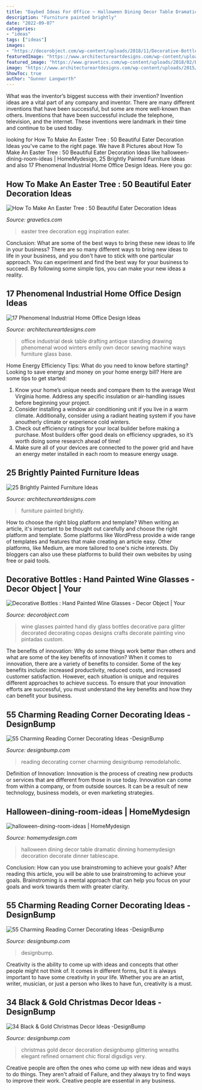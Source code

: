 ```yaml
---
title: "Daybed Ideas For Office ~ Halloween Dining Decor Table Dramatic Dinning Homemydesign Decoration Decorate Dinner Tablescape"
description: "Furniture painted brightly"
date: "2022-09-07"
categories:
- "ideas"
tags: ["ideas"]
images:
- "https://decorobject.com/wp-content/uploads/2018/11/Decorative-Bottles-Hand-Painted-Wine-Glasses.jpg"
featuredImage: "https://www.architectureartdesigns.com/wp-content/uploads/2013/06/253-630x942.jpg"
featured_image: "https://www.gravetics.com/wp-content/uploads/2018/02/Easter-egg-tree-decoration-inspiration-and-idea..jpg"
image: "https://www.architectureartdesigns.com/wp-content/uploads/2015/02/342.jpg"
ShowToc: true
author: "Gunner Langworth"
---
```



What was the inventor’s biggest success with their invention?
Invention ideas are a vital part of any company and inventor. There are many different inventions that have been successful, but some are more well-known than others. Inventions that have been successful include the telephone, television, and the internet. These inventions were landmark in their time and continue to be used today.

	

		
looking for How To Make An Easter Tree : 50 Beautiful Eater Decoration Ideas you've came to the right page. We have 8 Pictures about How To Make An Easter Tree : 50 Beautiful Eater Decoration Ideas like halloween-dining-room-ideas | HomeMydesign, 25 Brightly Painted Furniture Ideas and also 17 Phenomenal Industrial Home Office Design Ideas. Here you go:
		
    
## How To Make An Easter Tree : 50 Beautiful Eater Decoration Ideas

<img loading=lazy src="https://www.gravetics.com/wp-content/uploads/2018/02/Easter-egg-tree-decoration-inspiration-and-idea..jpg" onerror="this.onerror=null;this.src='https://tse4.mm.bing.net/th?id=OIP.RwGwjQagJPkMzAJdRQNAcgHaKt&amp;pid=15.1';" alt="How To Make An Easter Tree : 50 Beautiful Eater Decoration Ideas">

_Source: gravetics.com_

>easter tree decoration egg inspiration eater. 

	

Conclusion: What are some of the best ways to bring these new ideas to life in your business?
There are so many different ways to bring new ideas to life in your business, and you don't have to stick with one particular approach. You can experiment and find the best way for your business to succeed. By following some simple tips, you can make your new ideas a reality.

    
## 17 Phenomenal Industrial Home Office Design Ideas

<img loading=lazy src="https://www.architectureartdesigns.com/wp-content/uploads/2015/02/342.jpg" onerror="this.onerror=null;this.src='https://tse3.mm.bing.net/th?id=OIP.L48gDUcpeLNfsbna8-TWwQHaJ4&amp;pid=15.1';" alt="17 Phenomenal Industrial Home Office Design Ideas">

_Source: architectureartdesigns.com_

>office industrial desk table drafting antique standing drawing phenomenal wood winters emily own decor sewing machine ways furniture glass base. 

	

Home Energy Efficiency Tips: What do you need to know before starting?
Looking to save energy and money on your home energy bill? Here are some tips to get started: 
1. Know your home’s unique needs and compare them to the average West Virginia home. Address any specific insulation or air-handling issues before beginning your project. 
2. Consider installing a window air conditioning unit if you live in a warm climate. Additionally, consider using a radiant heating system if you have anoutherly climate or experience cold winters. 
3. Check out efficiency ratings for your local builder before making a purchase. Most builders offer good deals on efficiency upgrades, so it’s worth doing some research ahead of time! 
4. Make sure all of your devices are connected to the power grid and have an energy meter installed in each room to measure energy usage.

    
## 25 Brightly Painted Furniture Ideas

<img loading=lazy src="https://www.architectureartdesigns.com/wp-content/uploads/2013/06/253-630x942.jpg" onerror="this.onerror=null;this.src='https://tse3.mm.bing.net/th?id=OIP.sDEQrrEc9YdJ9UsCdI0XQwHaLE&amp;pid=15.1';" alt="25 Brightly Painted Furniture Ideas">

_Source: architectureartdesigns.com_

>furniture painted brightly. 

	

How to choose the right blog platform and template?
When writing an article, it's important to be thought out carefully and choose the right platform and template. Some platforms like WordPress provide a wide range of templates and features that make creating an article easy. Other platforms, like Medium, are more tailored to one's niche interests. Diy bloggers can also use these platforms to build their own websites by using free or paid tools.

    
## Decorative Bottles : Hand Painted Wine Glasses - Decor Object | Your

<img loading=lazy src="https://decorobject.com/wp-content/uploads/2018/11/Decorative-Bottles-Hand-Painted-Wine-Glasses.jpg" onerror="this.onerror=null;this.src='https://tse1.mm.bing.net/th?id=OIP.TyOmce0wv0LeLNfe_6ktHgHaJ6&amp;pid=15.1';" alt="Decorative Bottles : Hand Painted Wine Glasses - Decor Object | Your">

_Source: decorobject.com_

>wine glasses painted hand diy glass bottles decorative para glitter decorated decorating copas designs crafts decorate painting vino pintadas custom. 

	

The benefits of innovation: Why do some things work better than others and what are some of the key benefits of innovation?
When it comes to innovation, there are a variety of benefits to consider. Some of the key benefits include: increased productivity, reduced costs, and increased customer satisfaction. However, each situation is unique and requires different approaches to achieve success. To ensure that your innovation efforts are successful, you must understand the key benefits and how they can benefit your business.

    
## 55 Charming Reading Corner Decorating Ideas -DesignBump

<img loading=lazy src="https://designbump.com/wp-content/uploads/2015/11/reading.jpg" onerror="this.onerror=null;this.src='https://tse3.mm.bing.net/th?id=OIP.Qx2dXKhaCcV4mVuMc1N0mAHaLF&amp;pid=15.1';" alt="55 Charming Reading Corner Decorating Ideas -DesignBump">

_Source: designbump.com_

>reading decorating corner charming designbump remodelaholic. 

	

Definition of Innovation:
Innovation is the process of creating new products or services that are different from those in use today. Innovation can come from within a company, or from outside sources. It can be a result of new technology, business models, or even marketing strategies.

    
## Halloween-dining-room-ideas | HomeMydesign

<img loading=lazy src="https://homemydesign.com/wp-content/uploads/2014/09/halloween-dining-room-ideas.jpg" onerror="this.onerror=null;this.src='https://tse3.mm.bing.net/th?id=OIP.l0Y1nJPYK8sw92XpGkFMBQHaLH&amp;pid=15.1';" alt="halloween-dining-room-ideas | HomeMydesign">

_Source: homemydesign.com_

>halloween dining decor table dramatic dinning homemydesign decoration decorate dinner tablescape. 

	

Conclusion: How can you use brainstroming to achieve your goals?
After reading this article, you will be able to use brainstroming to achieve your goals. Brainstroming is a mental approach that can help you focus on your goals and work towards them with greater clarity.

    
## 55 Charming Reading Corner Decorating Ideas -DesignBump

<img loading=lazy src="http://cdn.designbump.com/wp-content/uploads/2015/11/reading-corner-nook22.jpg" onerror="this.onerror=null;this.src='https://tse1.mm.bing.net/th?id=OIP.tLGY7aJv86MNIoTHpz4ocQHaKN&amp;pid=15.1';" alt="55 Charming Reading Corner Decorating Ideas -DesignBump">

_Source: designbump.com_

>designbump. 

	

Creativity is the ability to come up with ideas and concepts that other people might not think of. It comes in different forms, but it is always important to have some creativity in your life. Whether you are an artist, writer, musician, or just a person who likes to have fun, creativity is a must.

    
## 34 Black &amp; Gold Christmas Decor Ideas -DesignBump

<img loading=lazy src="https://cdn.designbump.com/wp-content/uploads/2015/12/Glittering-Black-And-Gold-Christmas-Decor-ideas-10.jpg" onerror="this.onerror=null;this.src='https://tse4.mm.bing.net/th?id=OIP.6OtcCwJzyBlQ470rynWo2wHaLH&amp;pid=15.1';" alt="34 Black &amp; Gold Christmas Decor Ideas -DesignBump">

_Source: designbump.com_

>christmas gold decor decoration designbump glittering wreaths elegant refined ornament chic floral digsdigs very. 

	

Creative people are often the ones who come up with new ideas and ways to do things. They aren't afraid of Failure, and they always try to find ways to improve their work. Creative people are essential in any business.

